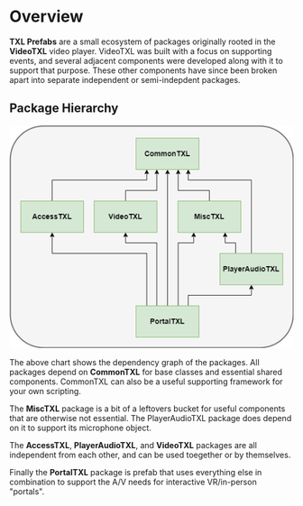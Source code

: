 # Overview

**TXL Prefabs** are a small ecosystem of packages originally rooted in the **VideoTXL** video player.  VideoTXL was built
with a focus on supporting events, and several adjacent components were developed along with it to support that purpose.
These other components have since been broken apart into separate independent or semi-indepdent packages.

## Package Hierarchy

![Dependency Graph](/img/package-deps.png)

The above chart shows the dependency graph of the packages.  All packages depend on **CommonTXL** for base classes and
essential shared components.  CommonTXL can also be a useful supporting framework for your own scripting.

The **MiscTXL** package is a bit of a leftovers bucket for useful components that are otherwise not essential.  The
PlayerAudioTXL package does depend on it to support its microphone object.

The **AccessTXL**, **PlayerAudioTXL**, and **VideoTXL** packages are all independent from each other, and can be used
toegether or by themselves.

Finally the **PortalTXL** package is prefab that uses everything else in combination to support the A/V needs for
interactive VR/in-person "portals".
